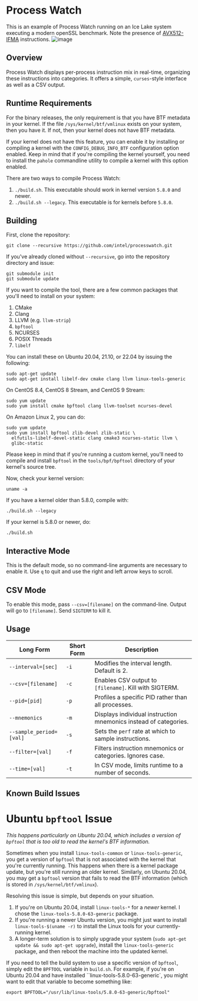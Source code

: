 Process Watch
=============

This is an example of Process Watch running on an Ice Lake system executing a modern openSSL benchmark. Note the presence of [AVX512-IFMA](https://en.wikipedia.org/wiki/AVX-512#IFMA) instructions.
![image](https://user-images.githubusercontent.com/87155110/203640800-ad79159d-c7d7-4565-ba94-0a1b66552076.png)

Overview
--------

Process Watch displays per-process instruction mix in real-time, organizing these
instructions into categories. It offers a simple, `curses`-style interface as well
as a CSV output.

Runtime Requirements
--------------------

For the binary releases, the only requirement is that you have BTF metadata in your kernel.  If the file
`/sys/kernel/btf/vmlinux` exists on your system, then you have it. If not, then your
kernel does not have BTF metadata.

If your kernel does not have this feature, you can enable it by installing or compiling
a kernel with the `CONFIG_DEBUG_INFO_BTF` configuration option enabled.  Keep in mind that
if you're compiling the kernel yourself, you need to install the `pahole` commandline utility
to compile a kernel with this option enabled.

There are two ways to compile Process Watch:
1. `./build.sh`. This executable should work in kernel version `5.8.0` and newer.
2. `./build.sh --legacy`. This executable is for kernels before `5.8.0`.

Building
--------

First, clone the repository:
```
git clone --recursive https://github.com/intel/processwatch.git
```

If you've already cloned without `--recursive`, go into the repository directory and issue:
```
git submodule init
git submodule update
```

If you want to compile the tool, there are a few common packages that you'll need to install
on your system:
1. CMake
2. Clang
3. LLVM (e.g. `llvm-strip`)
4. `bpftool`
5. NCURSES
6. POSIX Threads
7. `libelf`

You can install these on Ubuntu 20.04, 21.10, or 22.04 by issuing the following:
```
sudo apt-get update
sudo apt-get install libelf-dev cmake clang llvm linux-tools-generic
```

On CentOS 8.4, CentOS 8 Stream, and CentOS 9 Stream:
```
sudo yum update
sudo yum install cmake bpftool clang llvm-toolset ncurses-devel
```

On Amazon Linux 2, you can do:
```
sudo yum update
sudo yum install bpftool zlib-devel zlib-static \
  elfutils-libelf-devel-static clang cmake3 ncurses-static llvm \
  glibc-static
```

Please keep in mind that if you're running a custom kernel, you'll need to compile
and install `bpftool` in the  `tools/bpf/bpftool` directory of your kernel's source tree.

Now, check your kernel version:
```
uname -a
```

If you have a kernel older than 5.8.0, compile with:
```
./build.sh --legacy
```

If your kernel is 5.8.0 or newer, do:
```
./build.sh
```
   
Interactive Mode
----------------

This is the default mode, so no command-line arguments are necessary to enable it.
Use `q` to quit and use the right and left arrow keys to scroll.

CSV Mode
----------

To enable this mode, pass `--csv=[filename]` on the command-line. Output will go to
`[filename]`. Send `SIGTERM` to kill it.

Usage
-----

| Long Form                  | Short Form | Description                                                          |
|----------------------------|------------|----------------------------------------------------------------------|
| `--interval=[sec]`         | `-i`       | Modifies the interval length. Default is 2.                          |
| `--csv=[filename]`         | `-c`       | Enables CSV output to `[filename]`. Kill with SIGTERM.               |
| `--pid=[pid]`              | `-p`       | Profiles a specific PID rather than all processes.                   |
| `--mnemonics`              | `-m`       | Displays individual instruction mnemonics instead of categories.     |
| `--sample_period=[val]`    | `-s`       | Sets the `perf` rate at which to sample instructions.                |
| `--filter=[val]`           | `-f`       | Filters instruction mnemonics or categories. Ignores case.           |
| `--time=[val]`             | `-t`       | In CSV mode, limits runtime to a number of seconds.                  |

Known Build Issues
------------------

# Ubuntu `bpftool` Issue

_This happens particularly on Ubuntu 20.04, which includes a version of `bpftool` that
is too old to read the kernel's BTF information._

Sometimes when you install `linux-tools-common` or `linux-tools-generic`, you get
a version of `bpftool` that is not associated with the kernel that you're currently running.
This happens when there is a kernel package update, but you're still running an older kernel.
Similarly, on Ubuntu 20.04, you may get a `bpftool` version that fails to read the BTF
information (which is stored in `/sys/kernel/btf/vmlinux`).

Resolving this issue is simple, but depends on your situation.
1. If you're on Ubuntu 20.04, install `linux-tools-*` for a _newer_ kernel. I chose the
   `linux-tools-5.8.0-63-generic` package.
2. If you're running a newer Ubuntu version, you might just want to install `linux-tools-$(uname -r)`
   to install the Linux tools for your currently-running kernel.
3. A longer-term solution is to simply upgrade your system (`sudo apt-get update && sudo apt-get upgrade`),
   install the `linux-tools-generic` package, and then reboot the machine into the updated kernel.

If you need to tell the build system to use a specific version of `bpftool`, simply edit the `BPFTOOL` variable
in `build.sh`. For example, if you're on Ubuntu 20.04 and have installed ``linux-tools-5.8.0-63-generic`,
you might want to edit that variable to become something like:
```
export BPFTOOL="/usr/lib/linux-tools/5.8.0-63-generic/bpftool"
```
